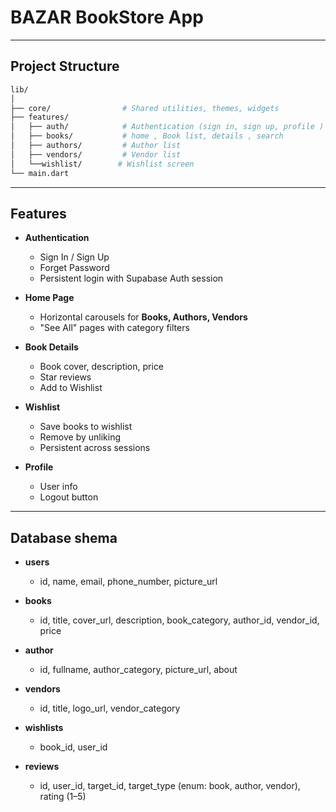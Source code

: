 # BAZAR BookStore App

---

## Project Structure

```bash
lib/
│
├── core/                # Shared utilities, themes, widgets
├── features/
│   ├── auth/            # Authentication (sign in, sign up, profile )
│   ├── books/           # home , Book list, details , search
│   ├── authors/         # Author list
│   ├── vendors/         # Vendor list
│   └──wishlist/        # Wishlist screen
└── main.dart
```

---

## Features

- **Authentication**

  - Sign In / Sign Up
  - Forget Password
  - Persistent login with Supabase Auth session

- **Home Page**

  - Horizontal carousels for **Books, Authors, Vendors**
  - "See All" pages with category filters

- **Book Details**

  - Book cover, description, price
  - Star reviews
  - Add to Wishlist

- **Wishlist**

  - Save books to wishlist
  - Remove by unliking
  - Persistent across sessions

- **Profile**
  - User info
  - Logout button

---

## Database shema

- **users**

  - id, name, email, phone_number, picture_url

- **books**

  - id, title, cover_url, description, book_category, author_id, vendor_id, price

- **author**

  - id, fullname, author_category, picture_url, about

- **vendors**

  - id, title, logo_url, vendor_category

- **wishlists**

  - book_id, user_id

- **reviews**
  - id, user_id, target_id, target_type (enum: book, author, vendor), rating (1–5)
